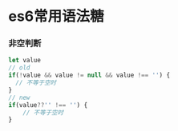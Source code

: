 # es6常用语法糖

### 非空判断

```typescript
let value
// old
if(!value && value != null && value !== '') {
  // 不等于空时
}
// new
if(value??'' !== '') {
	// 不等于空时
}
```

